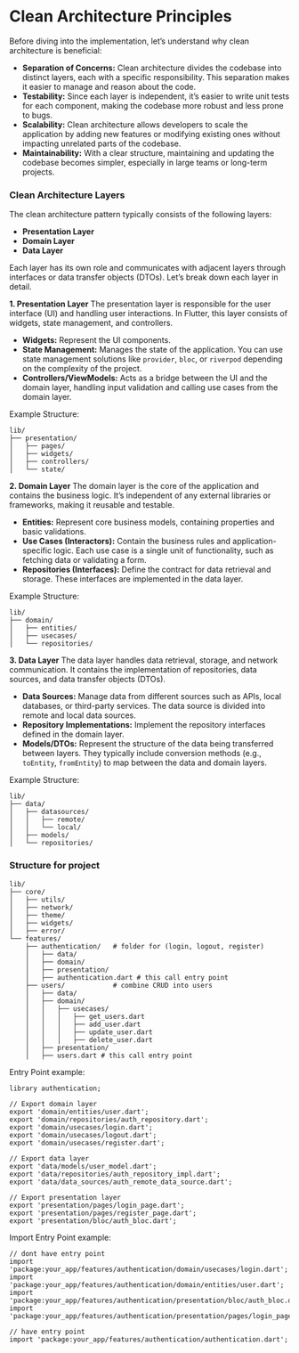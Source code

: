 # Clean Architecture Principles

Before diving into the implementation, let’s understand why clean architecture is beneficial:

- **Separation of Concerns:** Clean architecture divides the codebase into distinct layers, each with a specific responsibility. This separation makes it easier to manage and reason about the code.
- **Testability:** Since each layer is independent, it’s easier to write unit tests for each component, making the codebase more robust and less prone to bugs.
- **Scalability:** Clean architecture allows developers to scale the application by adding new features or modifying existing ones without impacting unrelated parts of the codebase.
- **Maintainability:** With a clear structure, maintaining and updating the codebase becomes simpler, especially in large teams or long-term projects.

###  Clean Architecture Layers
The clean architecture pattern typically consists of the following layers:

- **Presentation Layer**
- **Domain Layer**
- **Data Layer**

Each layer has its own role and communicates with adjacent layers through interfaces or data transfer objects (DTOs). Let’s break down each layer in detail.

**1. Presentation Layer**
The presentation layer is responsible for the user interface (UI) and handling user interactions. In Flutter, this layer consists of widgets, state management, and controllers.

- **Widgets:** Represent the UI components.
- **State Management:** Manages the state of the application. You can use state management solutions like `provider`, `bloc`, or `riverpod` depending on the complexity of the project.
- **Controllers/ViewModels:** Acts as a bridge between the UI and the domain layer, handling input validation and calling use cases from the domain layer.

Example Structure:
```
lib/
├── presentation/
│   ├── pages/
│   ├── widgets/
│   ├── controllers/
│   └── state/
```

**2. Domain Layer**
The domain layer is the core of the application and contains the business logic. It’s independent of any external libraries or frameworks, making it reusable and testable.

- **Entities:** Represent core business models, containing properties and basic validations.
- **Use Cases (Interactors):** Contain the business rules and application-specific logic. Each use case is a single unit of functionality, such as fetching data or validating a form.
- **Repositories (Interfaces):** Define the contract for data retrieval and storage. These interfaces are implemented in the data layer.

Example Structure:
```
lib/
├── domain/
│   ├── entities/
│   ├── usecases/
│   └── repositories/
```
**3. Data Layer**
The data layer handles data retrieval, storage, and network communication. It contains the implementation of repositories, data sources, and data transfer objects (DTOs).

- **Data Sources:** Manage data from different sources such as APIs, local databases, or third-party services. The data source is divided into remote and local data sources.
- **Repository Implementations:** Implement the repository interfaces defined in the domain layer.
- **Models/DTOs:** Represent the structure of the data being transferred between layers. They typically include conversion methods (e.g., `toEntity`, `fromEntity`) to map between the data and domain layers.

Example Structure:
```
lib/
├── data/
│   ├── datasources/
│   │   ├── remote/
│   │   └── local/
│   ├── models/
│   └── repositories/
```

### Structure for project
```
lib/
├── core/                 
│   ├── utils/
│   ├── network/
│   ├── theme/
│   ├── widgets/
│   ├── error/
└── features/
    ├── authentication/   # folder for (login, logout, register)
    │   ├── data/
    │   ├── domain/
    │   ├── presentation/
    │   ├── authentication.dart # this call entry point
    ├── users/            # combine CRUD into users
    │   ├── data/
    │   ├── domain/
    │   │   ├── usecases/
    │   │   │   ├── get_users.dart
    │   │   │   ├── add_user.dart
    │   │   │   ├── update_user.dart
    │   │   │   ├── delete_user.dart
    │   ├── presentation/
    │   ├── users.dart # this call entry point
```

Entry Point example:
```
library authentication;

// Export domain layer
export 'domain/entities/user.dart';
export 'domain/repositories/auth_repository.dart';
export 'domain/usecases/login.dart';
export 'domain/usecases/logout.dart';
export 'domain/usecases/register.dart';

// Export data layer
export 'data/models/user_model.dart';
export 'data/repositories/auth_repository_impl.dart';
export 'data/data_sources/auth_remote_data_source.dart';

// Export presentation layer
export 'presentation/pages/login_page.dart';
export 'presentation/pages/register_page.dart';
export 'presentation/bloc/auth_bloc.dart';

```
Import Entry Point example:
```
// dont have entry point
import 'package:your_app/features/authentication/domain/usecases/login.dart';
import 'package:your_app/features/authentication/domain/entities/user.dart';
import 'package:your_app/features/authentication/presentation/bloc/auth_bloc.dart';
import 'package:your_app/features/authentication/presentation/pages/login_page.dart';

// have entry point
import 'package:your_app/features/authentication/authentication.dart';
```
